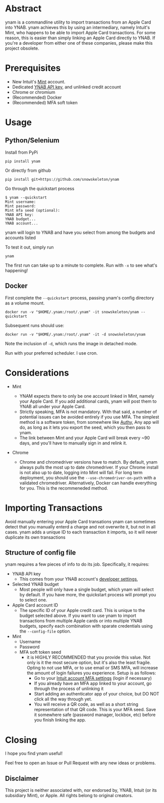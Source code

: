 # Abstract
ynam is a commandline utility
to import transactions from an Apple Card into YNAB.
ynam achieves this by using an intermediary,
namely Intuit's Mint,
who happens to be able to import Apple Card transactions.
For some reason,
this is easier than simply linking an Apple Card directly to YNAB.
If you're a developer from either one of these companies,
please make this project obsolete.

# Prerequisites
- New Intuit's [Mint](https://accounts.intuit.com/signup.html) account.
- Dedicated [YNAB API key](https://app.youneedabudget.com/settings/developer),
and unlinked credit account
- Chrome or chromium
- (Recommended) Docker 
- (Recommended) MFA soft token
# Usage
## Python/Selenium
Install from PyPi
```
pip install ynam
```
Or directly from github
```
pip install git+https://github.com/snowskeleton/ynam
```
Go through the quickstart process
```
$ ynam --quickstart
Mint username: 
Mint password: 
Mint mfa seed (optional): 
YNAB API key: 
YNAB budget...
YNAB account... 
```
ynam will login to YNAB and have you select from among the budgets and accounts listed

To test it out, simply run
```
ynam
```
The first run can take up to a minute to complete.
Run with `-x` to see what's happening! <!-- (more on that [here]()) -->
## Docker 
First complete the `--quickstart` process,
passing ynam's config directory as a volume mount.
```
docker run -v "$HOME/.ynam:/root/.ynam" -it snowskeleton/ynam --quickstart
```
Subsequent runs should use:
```
docker run -v "$HOME/.ynam:/root/.ynam" -it -d snowskeleton/ynam
```
Note the inclusion of `-d`,
which runs the image in detached mode.

Run with your preferred scheduler.
I use cron.
# Considerations
- Mint
   - YNAM expects there to only be one account linked in Mint,
   namely your Apple Card.
   If you add additional cards, ynam will post them to YNAB
   all under your Apple Card.
   - Strictly speaking, MFA is not mandatory.
   With that said,
   a number of potential issues can be avoided entirely if you use MFA.
   The simplest method is a software token, from somewhere like
   [Authy](https://apps.apple.com/us/app/twilio-authy/id494168017),
   Any app will do, as long as it lets you export the seed,
   which you then pass to ynam.
   - The link between Mint and your Apple Card will break every ~90 days,
   and you'll have to manually sign in and relink it.

- Chrome
   - Chrome and chromedriver versions have to match.
   By default, ynam always pulls the most up to date chromedriver.
   If your Chrome install is not also up to date,
   logging into Mint will fail.
   For long term deployment,
   you should use the `--use-chromedriver-on-path`
   with a validated chromedriver.
   Alternatively, Docker can handle everything for you.
   This is the recommeneded method.

# Importing Transactions
Avoid manually entering your Apple Card transations
ynam can sometimes detect that you manually enterd a charge and not overwrite it,
but not in all cases.
ynam adds a unique ID to each transaction it imports,
so it will never duplicate its own transactions

## Structure of config file
ynam requires a few pieces of info to do its job.
Specifically, it requires:
- YNAB API key
   - This comes from your YNAB account's [developer settings](https://app.youneedabudget.com/settings/developer),
- Selected YNAB budget
   - Most people will only have a single budget, which ynam will select by default.
   If you have more, the quickstart process will prompt you to select one.
- Apple Card account ID
   - The specific ID of your Apple credit card.
   This is unique to the budget selected above.
   If you want to use ynam to import transactions from multiple Apple cards or into multiple YNAB budgets,
   specify each combination with sparate credentials using the `--config-file` option.
- Mint
   - Username
   - Password
   - MFA soft token seed
      - it is HIGHLY RECOMMENDED that you provide this value.
      Not only is it the most secure option,
      but it's also the least fragile.
      Opting to not use MFA,
      or to use email or SMS MFA,
      will increase the amount of login failures you experience.
      Setup is as follows:
         - Go to your 
         [Intuit account MFA settings](https://accounts.intuit.com/app/account-manager/security/mfa)
         (login if necessary)
         - If you already have an MFA app linked to your account,
         go through the process of unlinking it
         - Start adding an authenticator app of your choice,
         but DO NOT click all the way through yet.
         - You will receive a QR code,
         as well as a short string representation of that QR code.
         This is your MFA seed.
         Save it somewhere safe (password manager, lockbox, etc)
         before you finish linking the app.

# Closing
I hope you find ynam useful!

Feel free to open an Issue or Pull Request
with any new ideas or problems.

## Disclaimer
This project is neither associated with, nor endorsed by, YNAB, Intuit (or its subsidiary Mint), or Apple. All rights belong to original creators.

